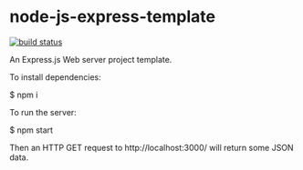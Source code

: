# node-js-express-template

[![build status](https://secure.travis-ci.org/tom-weatherhead/node-js-express-template.svg)](http://travis-ci.org/tom-weatherhead/node-js-express-template)

An Express.js Web server project template.

To install dependencies:

$ npm i

To run the server:

$ npm start

Then an HTTP GET request to http://localhost:3000/ will return some JSON data.
